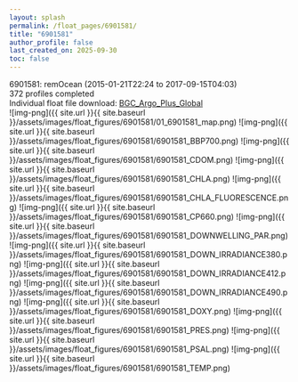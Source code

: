 ```yaml
---
layout: splash
permalink: /float_pages/6901581/
title: "6901581"
author_profile: false
last_created_on: 2025-09-30
toc: false
---
```

 
6901581: remOcean (2015-01-21T22:24 to 2017-09-15T04:03)\
372 profiles completed\
Individual float file download: [BGC_Argo_Plus_Global](https://ftp.soest.hawaii.edu/bgc_argo_plus/Individual_Floats/outliers_removed/6901581_Sprof_processed.nc)\
![img-png]({{ site.url }}{{ site.baseurl }}/assets/images/float_figures/6901581/01_6901581_map.png)
![img-png]({{ site.url }}{{ site.baseurl }}/assets/images/float_figures/6901581/6901581_BBP700.png)
![img-png]({{ site.url }}{{ site.baseurl }}/assets/images/float_figures/6901581/6901581_CDOM.png)
![img-png]({{ site.url }}{{ site.baseurl }}/assets/images/float_figures/6901581/6901581_CHLA.png)
![img-png]({{ site.url }}{{ site.baseurl }}/assets/images/float_figures/6901581/6901581_CHLA_FLUORESCENCE.png)
![img-png]({{ site.url }}{{ site.baseurl }}/assets/images/float_figures/6901581/6901581_CP660.png)
![img-png]({{ site.url }}{{ site.baseurl }}/assets/images/float_figures/6901581/6901581_DOWNWELLING_PAR.png)
![img-png]({{ site.url }}{{ site.baseurl }}/assets/images/float_figures/6901581/6901581_DOWN_IRRADIANCE380.png)
![img-png]({{ site.url }}{{ site.baseurl }}/assets/images/float_figures/6901581/6901581_DOWN_IRRADIANCE412.png)
![img-png]({{ site.url }}{{ site.baseurl }}/assets/images/float_figures/6901581/6901581_DOWN_IRRADIANCE490.png)
![img-png]({{ site.url }}{{ site.baseurl }}/assets/images/float_figures/6901581/6901581_DOXY.png)
![img-png]({{ site.url }}{{ site.baseurl }}/assets/images/float_figures/6901581/6901581_PRES.png)
![img-png]({{ site.url }}{{ site.baseurl }}/assets/images/float_figures/6901581/6901581_PSAL.png)
![img-png]({{ site.url }}{{ site.baseurl }}/assets/images/float_figures/6901581/6901581_TEMP.png)
